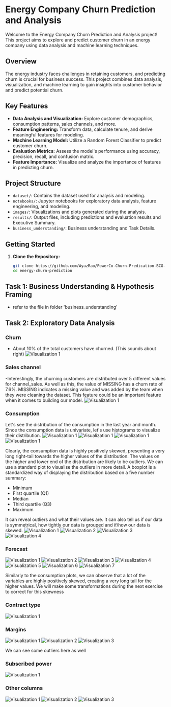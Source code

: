 # Energy Company Churn Prediction and Analysis

Welcome to the Energy Company Churn Prediction and Analysis project! This project aims to explore and predict customer churn in an energy company using data analysis and machine learning techniques.

## Overview

The energy industry faces challenges in retaining customers, and predicting churn is crucial for business success. This project combines data analysis, visualization, and machine learning to gain insights into customer behavior and predict potential churn.

## Key Features

- **Data Analysis and Visualization:** Explore customer demographics, consumption patterns, sales channels, and more.
- **Feature Engineering:** Transform data, calculate tenure, and derive meaningful features for modeling.
- **Machine Learning Model:** Utilize a Random Forest Classifier to predict customer churn.
- **Evaluation Metrics:** Assess the model's performance using accuracy, precision, recall, and confusion matrix.
- **Feature Importance:** Visualize and analyze the importance of features in predicting churn.

## Project Structure

- `dataset/`: Contains the dataset used for analysis and modeling.
- `notebooks/`: Jupyter notebooks for exploratory data analysis, feature engineering, and modeling.
- `images/`: Visualizations and plots generated during the analysis.
- `results/`: Output files, including predictions and evaluation results and Executive Summary.
- `business_understanding/`: Business understanding and Task Details.

## Getting Started

1. **Clone the Repository:**
   ```bash
   git clone https://github.com/AyazRao/PowerCo-Churn-Predication-BCG-X-Data-Science-Project.git
   cd energy-churn-prediction

## Task 1: Business Understanding & Hypothesis Framing
- refer to the file in folder 'business_understanding'

## Task 2: Exploratory Data Analysis

### Churn
- About 10% of the total customers have churned. (This sounds about right)
![Visualization 1](images/1-churn_percentage.png)

### Sales channel
-Interestingly, the churning customers are distributed over 5 different values for channel_sales. As well as this, the value of MISSING has a churn rate of 7.6%. MISSING indicates a missing value and was added by the team when they were cleaning the dataset. This feature could be an important feature when it comes to building our model.
![Visualization 1](images/2-churn_by_sales_channel.png)

### Consumption

Let's see the distribution of the consumption in the last year and month. Since the consumption data is univariate, let's use histograms to visualize their distribution.
![Visualization 1](images/3-Consumption_hist_1.png)
![Visualization 1](images/4-Consumption_hist_2.png)
![Visualization 1](images/5-Consumption_hist_3.png)
![Visualization 1](images/6-Consumption_hist_4.png)

Clearly, the consumption data is highly positively skewed, presenting a very long right-tail towards the higher values of the distribution. The values on the higher and lower end of the distribution are likely to be outliers. We can use a standard plot to visualise the outliers in more detail. A boxplot is a standardized way of displaying the distribution based on a five number summary:
- Minimum
- First quartile (Q1)
- Median
- Third quartile (Q3)
- Maximum

It can reveal outliers and what their values are. It can also tell us if our data is symmetrical, how tightly our data is grouped and if/how our data is skewed.
![Visualization 1](images/7-BoxPlot_1.png)
![Visualization 2](images/8-BoxPlot_2.png)
![Visualization 3](images/9-BoxPlot_3.png)
![Visualization 4](images/10-BoxPlot_4.png)

### Forecast

![Visualization 1](images/11-Forest_Hist_1.png)
![Visualization 2](images/12-Forest_Hist_2.png)
![Visualization 3](images/13-Forest_Hist_3.png)
![Visualization 4](images/14-Forest_Hist_4.png)
![Visualization 5](images/15-Forest_Hist_5.png)
![Visualization 6](images/16-Forest_Hist_6.png)
![Visualization 7](images/17-Forest_Hist_7.png)

Similarly to the consumption plots, we can observe that a lot of the variables are highly positively skewed, creating a very long tail for the higher values. We will make some transformations during the next exercise to correct for this skewness

### Contract type

![Visualization 1](images/18-ContractType.png)

### Margins
![Visualization 1](images/19-Margins_BoxPlot_1.png)
![Visualization 2](images/20-Margins_BoxPlot_2.png)
![Visualization 3](images/21-Margins_BoxPlot_3.png)

We can see some outliers here as well 

### Subscribed power

![Visualization 1](images/22-subscribed_power_Hist.png)

### Other columns

![Visualization 1](images/23-number_of_product_barplot.png)
![Visualization 2](images/24-number_of_years_barplot.png)
![Visualization 3](images/25-Origin_contract_offer_barplot.png)